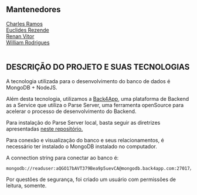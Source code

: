 <h2>Mantenedores</h2>
<a href= "https://github.com/charles-ramos">Charles Ramos</a></br>
<a href= "https://github.com/euclas">Euclides Rezende</a></br>
<a href= "https://github.com/RenanVitor">Renan Vitor</a></br>
<a href= "https://github.com/wrshub">William Rodrigues</a></br>
</br>

<h2>DESCRIÇÃO DO PROJETO E SUAS TECNOLOGIAS</h2>

A tecnologia utilizada para o desenvolvimento do banco de dados é MongoDB + NodeJS.

Além desta tecnologia, utilizamos a <a href="https://www.back4app.com/">Back4App</a>, uma plataforma de Backend as a Service que utiliza o Parse Server, uma ferramenta openSource para acelerar o processo de desenvolvimento do Backend.

Para instalação do Parse Server local, basta seguir as diretrizes apresentadas <a href="https://github.com/parse-community/parse-server#running-parse-server">neste repositório. </a>

Para conexão e visualização do banco e seus relacionamentos, é necessário ter instalado o MongoDB instalado no computador.

A connection string para conectar ao banco é:

```
mongodb://readuser:aQGO17bAVT379Bea9p5uevCA@mongodb.back4app.com:27017/31c414544a5149229dc9f00349627126
```

Por questões de segurança, foi criado um usuário com permissões de leitura, somente.